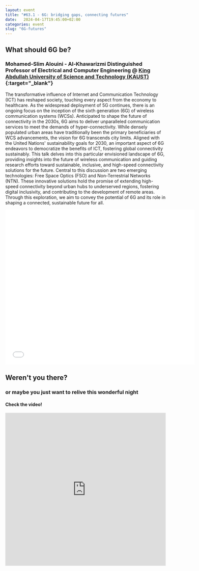 ```yaml
---
layout: event
title: "#63.1 - 6G: bridging gaps, connecting futures"
date:   2024-04-17T19:45:00+02:00
categories: event
slug: "6G-futures"
---
```


## What should 6G be?

### Mohamed-Slim Alouini - Al-Khawarizmi Distinguished Professor of Electrical and Computer Engineering @ [King Abdullah University of Science and Technology (KAUST)](//www.kaust.edu.sa){:target="_blank"}

The transformative influence of Internet and Communication Technology (ICT) has reshaped society, touching every aspect from the economy to healthcare. As the widespread deployment of 5G continues, there is an ongoing focus on the inception of the sixth generation (6G) of wireless communication systems (WCSs). Anticipated to shape the future of connectivity in the 2030s, 6G aims to deliver unparalleled communication services to meet the demands of hyper-connectivity.
While densely populated urban areas have traditionally been the primary beneficiaries of WCS advancements, the vision for 6G transcends city limits. Aligned with the United Nations' sustainability goals for 2030, an important aspect of 6G endeavors to democratize the benefits of ICT, fostering global connectivity sustainably. This talk delves into this particular envisioned landscape of 6G, providing insights into the future of wireless communication and guiding research efforts toward sustainable, inclusive, and high-speed connectivity solutions for the future.
Central to this discussion are two emerging technologies: Free Space Optics (FSO) and Non-Terrestrial Networks (NTN). These innovative solutions hold the promise of extending high-speed connectivity beyond urban hubs to underserved regions, fostering digital inclusivity, and contributing to the development of remote areas.
Through this exploration, we aim to convey the potential of 6G and its role in shaping a connected, sustainable future for all.

<iframe src="//www.slideshare.net/slideshow/embed_code/key/6m3PDCQecEd8Qy" width="595" height="485" frameborder="0" marginwidth="0" marginheight="0" scrolling="no" allowfullscreen> </iframe>

## Weren't you there?

### or maybe you just want to relive this wonderful night

<section class="fb-links">

#### Check the video!

<iframe width="100%" height="480px" src="https://www.youtube.com/embed/ovsg9qmULUI" frameborder="0" allow="accelerometer; autoplay; clipboard-write; encrypted-media; gyroscope; picture-in-picture" allowfullscreen></iframe>

</section>